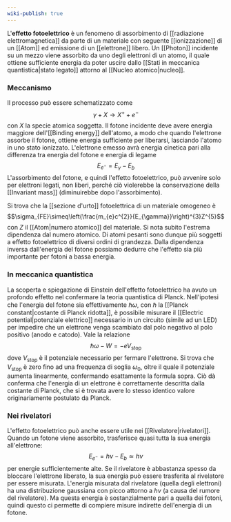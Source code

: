 ```yaml
---
wiki-publish: true
---
```

L'**effetto fotoelettrico** è un fenomeno di assorbimento di [[radiazione elettromagnetica]] da parte di un materiale con seguente [[ionizzazione]] di un [[Atom]] ed emissione di un [[elettrone]] libero. Un [[Photon]] incidente su un mezzo viene assorbito da uno degli elettroni di un atomo, il quale ottiene sufficiente energia da poter uscire dallo [[Stati in meccanica quantistica|stato legato]] attorno al [[Nucleo atomico|nucleo]].
### Meccanismo
Il processo può essere schematizzato come
$$\gamma+X \rightarrow X^{+}+e^{-}$$
con $X$ la specie atomica soggetta. Il fotone incidente deve avere energia maggiore dell'[[Binding energy]] dell'atomo, a modo che quando l'elettrone assorbe il fotone, ottiene energia sufficiente per liberarsi, lasciando l'atomo in uno stato ionizzato. L'elettrone emesso avrà energia cinetica pari alla differenza tra energia del fotone e energia di legame
$$E_{e^{-}}=E_{\gamma}-E_{b}$$
L'assorbimento del fotone, e quindi l'effetto fotoelettrico, può avvenire solo per elettroni legati, non liberi, perché ciò violerebbe la conservazione della [[Invariant mass]] (diminuirebbe dopo l'assorbimento).

Si trova che la [[sezione d'urto]] fotoelettrica di un materiale omogeneo è
$$\sigma_{FE}\simeq\left(\frac{m_{e}c^{2}}{E_{\gamma}}\right)^{3}Z^{5}$$
con $Z$ il [[Atom|numero atomico]] del materiale. Si nota subito l'estrema dipendenza dal numero atomico. Di atomi pesanti sono dunque più soggetti a effetto fotoelettrico di diversi ordini di grandezza. Dalla dipendenza inversa dall'energia del fotone possiamo dedurre che l'effetto sia più importante per fotoni a bassa energia.
### In meccanica quantistica
La scoperta e spiegazione di Einstein dell'effetto fotoelettrico ha avuto un profondo effetto nel confermare la teoria quantistica di Planck. Nell'ipotesi che l'energia del fotone sia effettivamente $\hbar \omega$, con $\hbar$ la [[Planck constant|costante di Planck ridotta]], è possibile misurare il [[Electric potential|potenziale elettrico]] necessario in un circuito (simile ad un LED) per impedire che un elettrone venga scambiato dal polo negativo al polo positivo (anodo e catodo). Vale la relazione
$$\hbar \omega-W=-eV_\text{stop}$$
dove $V_\text{stop}$ è il potenziale necessario per fermare l'elettrone. Si trova che $V_\text{stop}$ è zero fino ad una frequenza di soglia $\omega_{0}$, oltre il quale il potenziale aumenta linearmente, confermando esattamente la formula sopra. Ciò dà conferma che l'energia di un elettrone è correttamente descritta dalla costante di Planck, che si è trovata avere lo stesso identico valore originariamente postulato da Planck.
### Nei rivelatori
L'effetto fotoelettrico può anche essere utile nei [[Rivelatore|rivelatori]]. Quando un fotone viene assorbito, trasferisce quasi tutta la sua energia all'elettrone:
$$E_{e^{-}}=h\nu-E_{b}\simeq h\nu$$
per energie sufficientemente alte. Se il rivelatore è abbastanza spesso da bloccare l'elettrone liberato, la sua energia può essere trasferita al rivelatore per essere misurata. L'energia misurata dal rivelatore (quella degli elettroni) ha una distribuzione gaussiana con picco attorno a $h\nu$ (a causa del rumore del rivelatore). Ma questa energia è sostanzialmente pari a quella dei fotoni, quindi questo ci permette di compiere misure indirette dell'energia di un fotone.